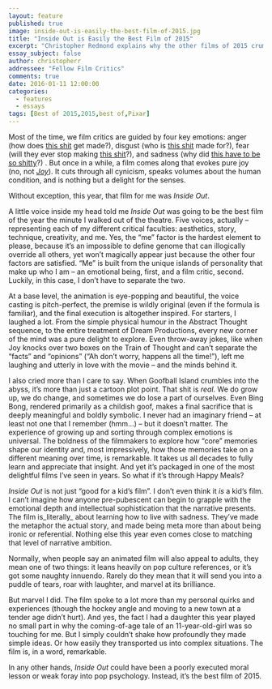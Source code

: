 ```yaml
---
layout: feature
published: true
image: inside-out-is-easily-the-best-film-of-2015.jpg
title: "Inside Out is Easily the Best Film of 2015"
excerpt: "Christopher Redmond explains why the other films of 2015 crumble next to <em>Inside Out</em>."
essay_subject: false
author: christopherr
addressee: "Fellow Film Critics"
comments: true
date: 2016-01-11 12:00:00
categories:
  - features
  - essays
tags: [Best of 2015,2015,best of,Pixar]
---
```

Most of the time, we film critics are guided by four key emotions: anger (how does [this shit](http://www.dearcastandcrew.com/content/2012/8/16/dream-house.html) get made?), disgust (who is [this shit](http://www.dearcastandcrew.com/content/2015/4/30/we-need-to-talk-about-adam.html) made for?), fear (will they ever stop making [this shit](http://www.dearcastandcrew.com/content/2013/2/15/a-good-day-to-die-hard.html)?), and sadness (why did [this have to be so shitty](http://www.dearcastandcrew.com/content/2015/12/15/the-phantom-menace.html)?) . But once in a while, a film comes along that evokes pure joy (no, not [_Joy_](http://www.dearcastandcrew.com/content/2016/1/4/joy.html)). It cuts through all cynicism, speaks volumes about the human condition, and is nothing but a delight for the senses.  

Without exception, this year, that film for me was _Inside Out_.

A little voice inside my head told me _Inside Out_ was going to be the best film of the year the minute I walked out of the theatre. Five voices, actually – representing each of my different critical faculties: aesthetics, story, technique, creativity, and me. Yes, the “me” factor is the hardest element to please, because it’s an impossible to define genome that can illogically override all others, yet won’t magically appear just because the other four factors are satisfied. “Me” is built from the unique islands of personality that make up who I am – an emotional being, first, and a film critic, second. Luckily, in this case, I don’t have to separate the two.

At a base level, the animation is eye-popping and beautiful, the voice casting is pitch-perfect, the premise is wildly original (even if the formula is familiar), and the final execution is altogether inspired. For starters, I laughed a lot. From the simple physical humour in the Abstract Thought sequence, to the entire treatment of Dream Productions, every new corner of the mind was a pure delight to explore. Even throw-away jokes, like when Joy knocks over two boxes on the Train of Thought and can’t separate the “facts” and “opinions” (“Ah don’t worry, happens all the time!”), left me laughing and utterly in love with the movie – and the minds behind it.

I also cried more than I care to say. When Goofball Island crumbles into the abyss, it’s more than just a cartoon plot point. That shit is _real_. We do grow up, we do change, and sometimes we do lose a part of ourselves. Even Bing Bong, rendered primarily as a childish goof, makes a final sacrifice that is deeply meaningful and boldly symbolic. I never had an imaginary friend – at least not one that I remember (hmm…) – but it doesn’t matter. The experience of growing up and sorting through complex emotions is universal. The boldness of the filmmakers to explore how “core” memories shape our identity and, most impressively, how those memories take on a different meaning over time, is remarkable. It takes us all decades to fully learn and appreciate that insight. And yet it’s packaged in one of the most delightful films I’ve seen in years. So what if it’s through Happy Meals? 

_Inside Out_ is not just “good for a kid’s film”. I don’t even think it _is_ a kid’s film. I can’t imagine how anyone pre-pubescent can begin to grapple with the emotional depth and intellectual sophistication that the narrative presents. The film is_literally_ about learning how to live with sadness. They’ve made the metaphor the actual story, and made being meta more than about being ironic or referential. Nothing else this year even comes close to matching that level of narrative ambition.

Normally, when people say an animated film will also appeal to adults, they mean one of two things: it leans heavily on pop culture references, or it’s got some naughty innuendo. Rarely do they mean that it will send you into a puddle of tears, roar with laughter, and marvel at its brilliance. 

But marvel I did. The film spoke to a lot more than my personal quirks and experiences (though the hockey angle and moving to a new town at a tender age didn’t hurt). And yes, the fact I had a daughter this year played no small part in why the coming-of-age tale of an 11-year-old-girl was so touching for me. But I simply couldn’t shake how profoundly they made simple ideas. Or how easily they transported us into complex situations. The film is, in a word, remarkable. 

In any other hands, _Inside Out_ could have been a poorly executed moral lesson or weak foray into pop psychology. Instead, it’s the best film of 2015. 